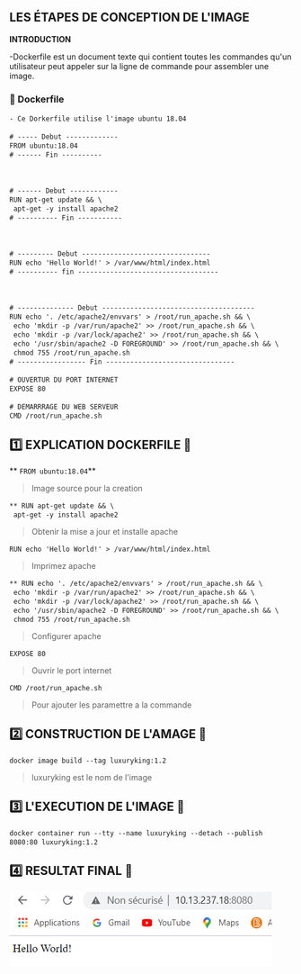 ## LES ÉTAPES DE CONCEPTION DE L'IMAGE

**INTRODUCTION**

-Dockerfile est un document texte qui contient toutes les commandes qu'un utilisateur peut appeler sur la ligne de commande pour assembler une image.


### :apple: Dockerfile

```
- Ce Dorkerfile utilise l'image ubuntu 18.04

# ----- Debut -------------
FROM ubuntu:18.04
# ------ Fin ----------



# ------ Debut ------------
RUN apt-get update && \
 apt-get -y install apache2
# ---------- Fin -----------



# --------- Debut --------------------------------
RUN echo 'Hello World!' > /var/www/html/index.html
# ---------- fin -----------------------------------



# -------------- Debut --------------------------------------
RUN echo '. /etc/apache2/envvars' > /root/run_apache.sh && \
 echo 'mkdir -p /var/run/apache2' >> /root/run_apache.sh && \
 echo 'mkdir -p /var/lock/apache2' >> /root/run_apache.sh && \ 
 echo '/usr/sbin/apache2 -D FOREGROUND' >> /root/run_apache.sh && \ 
 chmod 755 /root/run_apache.sh
# ----------------- Fin --------------------------------

# OUVERTUR DU PORT INTERNET
EXPOSE 80

# DEMARRRAGE DU WEB SERVEUR
CMD /root/run_apache.sh

```

## :one: EXPLICATION DOCKERFILE :apple:

** `FROM ubuntu:18.04`**
> Image source pour la creation
```
** RUN apt-get update && \
 apt-get -y install apache2
```
> Obtenir la mise a jour et installe apache
```
RUN echo 'Hello World!' > /var/www/html/index.html
```
> Imprimez apache
```
** RUN echo '. /etc/apache2/envvars' > /root/run_apache.sh && \
 echo 'mkdir -p /var/run/apache2' >> /root/run_apache.sh && \
 echo 'mkdir -p /var/lock/apache2' >> /root/run_apache.sh && \ 
 echo '/usr/sbin/apache2 -D FOREGROUND' >> /root/run_apache.sh && \ 
 chmod 755 /root/run_apache.sh
```
> Configurer apache
```
EXPOSE 80
```
> Ouvrir le port internet
```
CMD /root/run_apache.sh
```
> Pour ajouter les paramettre a la commande


## :two: CONSTRUCTION DE L'AMAGE :snake:

```
docker image build --tag luxuryking:1.2 
```
> luxuryking est le nom de l'image

## :three: L'EXECUTION DE L'IMAGE :apple:

```
docker container run --tty --name luxuryking --detach --publish 8080:80 luxuryking:1.2
```

## :four: RESULTAT FINAL :banana:


![image](images/dockerfile.png)

